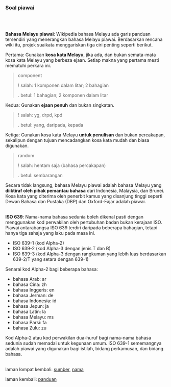 ---
---

### Soal piawai
&ensp;  

&nbsp;  
**Bahasa Melayu piawai**: Wikipedia bahasa Melayu ada garis
panduan tersendiri yang menerangkan bahasa Melayu piawai.
Berdasarkan rencana wiki itu, projek suaikata menggariskan
tiga ciri penting seperti berikut.

Pertama: Gunakan **kosa kata Melayu**, jika ada, dan bukan
semata-mata kosa kata Melayu yang berbeza ejaan. Setiap
makna yang pertama mesti mematuhi perkara ini.

> component
>
> ! salah: 1 komponen dalam litar; 2 bahagian
>
> . betul: 1 bahagian; 2 komponen dalam litar

Kedua: Gunakan **ejaan penuh** dan bukan singkatan.

> ! salah: yg, drpd, kpd
>
> . betul: yang, daripada, kepada

Ketiga: Gunakan kosa kata Melayu **untuk penulisan** dan
bukan percakapan, sekalipun dengan tujuan mencadangkan kosa
kata mudah dan biasa digunakan.

> random
>
> ! salah: hentam saja (bahasa percakapan)
>
> . betul: sembarangan

Secara tidak langsung, bahasa Melayu piawai adalah bahasa
Melayu yang **diiktiraf oleh pihak pemantau bahasa** dari
Indonesia, Malaysia, dan Brunei. Kosa kata yang diterima
oleh penerbit kamus yang disanjung tinggi seperti Dewan
Bahasa dan Pustaka (DBP) dan Oxford-Fajar adalah piawai.

&nbsp;  
**ISO 639**: Nama-nama bahasa sedunia boleh dikenal pasti
dengan menggunakan kod perwakilan oleh pertubuhan badan
bukan kerajaan ISO. Piawai antarabangsa ISO 639 terdiri
daripada beberapa bahagian, tetapi hanya tiga sahaja yang
laku pada masa ini.

- ISO 639-1 (kod Alpha-2)
- ISO 639-2 (kod Alpha-3 dengan jenis T dan B)
- ISO 639-3 (kod Alpha-3 dengan rangkuman yang lebih luas
berdasarkan 639-2/T yang setara dengan 639-1)

Senarai kod Alpha-2 bagi beberapa bahasa:

- bahasa Arab: ar
- bahasa Cina: zh
- bahasa Inggeris: en
- bahasa Jerman: de
- bahasa Indonesia: id
- bahasa Jepun: ja
- bahasa Latin: la
- bahasa Melayu: ms
- bahasa Parsi: fa
- bahasa Zulu: zu

Kod Alpha-2 atau kod perwakilan dua-huruf bagi nama-nama
bahasa sedunia sudah memadai untuk kegunaan umum. ISO 639-1
sememangnya adalah piawai yang digunakan bagi istilah,
bidang perkamusan, dan bidang bahasa.

&emsp;  
laman lompat kembali: [sumber][1], [nama][2]

laman kembali: [panduan][0]

  [0]: ../index.md
  [1]: ../bab/sumber.md
  [2]: ../bab/nama.md
